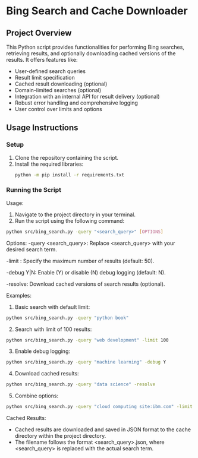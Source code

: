 # Bing Search and Cache Downloader

## Project Overview
This Python script provides functionalities for performing Bing searches, retrieving results, and optionally downloading cached versions of the results. It offers features like:
- User-defined search queries
- Result limit specification
- Cached result downloading (optional)
- Domain-limited searches (optional)
- Integration with an internal API for result delivery (optional)
- Robust error handling and comprehensive logging
- User control over limits and options

## Usage Instructions

### Setup
1. Clone the repository containing the script.
2. Install the required libraries:
    ```sh
    python -m pip install -r requirements.txt
    ```

### Running the Script
Usage:
1. Navigate to the project directory in your terminal.
2. Run the script using the following command:

```sh
python src/bing_search.py -query "<search_query>" [OPTIONS]
```

Options:
-query <search_query>: Replace <search_query> with your desired search term.

-limit <number>: Specify the maximum number of results (default: 50).

-debug Y|N: Enable (Y) or disable (N) debug logging (default: N).

-resolve: Download cached versions of search results (optional).

Examples:
1. Basic search with default limit:
```sh
python src/bing_search.py -query "python book"
```

2. Search with limit of 100 results:
```sh
python src/bing_search.py -query "web development" -limit 100
```

3. Enable debug logging:
```sh
python src/bing_search.py -query "machine learning" -debug Y
```

4. Download cached results:
```sh
python src/bing_search.py -query "data science" -resolve
```

5. Combine options:
```sh
python src/bing_search.py -query "cloud computing site:ibm.com" -limit 25 -debug Y -resolve
```

Cached Results:

- Cached results are downloaded and saved in JSON format to the cache directory within the project directory.
- The filename follows the format <search_query>.json, where <search_query> is replaced with the actual search term.